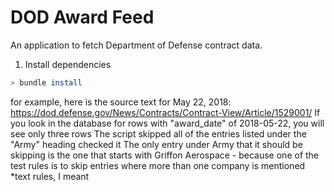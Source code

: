# DOD Award Feed

An application to fetch Department of Defense contract data.

1. Install dependencies

```bash
> bundle install
```
for example, here is the source text for May 22, 2018: https://dod.defense.gov/News/Contracts/Contract-View/Article/1529001/
If you look in the database for rows with "award_date" of 2018-05-22, you will see only three rows
The script skipped all of the entries listed under the "Army" heading
checked it
The only entry under Army that it should be skipping is the one that starts with Griffon Aerospace - because one of the test rules is to skip entries where more than one company is mentioned
*text rules, I meant